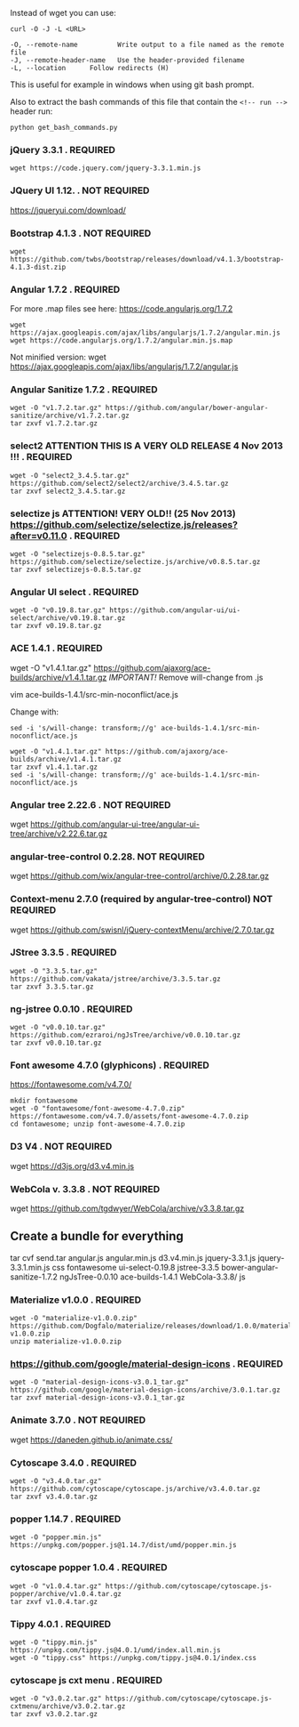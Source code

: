 Instead of wget you can use:

```
curl -O -J -L <URL>

-O, --remote-name          Write output to a file named as the remote file  
-J, --remote-header-name   Use the header-provided filename
-L, --location      Follow redirects (H) 
```

This is useful for example in windows when using git bash prompt.  

Also to extract the bash commands of this file that contain the ```<!-- run -->``` header run:
```
python get_bash_commands.py 
```

### jQuery 3.3.1 . REQUIRED

<!-- run -->
```
wget https://code.jquery.com/jquery-3.3.1.min.js
```

### JQuery UI 1.12. . NOT REQUIRED
https://jqueryui.com/download/


### Bootstrap 4.1.3 . NOT REQUIRED 

```
wget https://github.com/twbs/bootstrap/releases/download/v4.1.3/bootstrap-4.1.3-dist.zip
```

### Angular 1.7.2 . REQUIRED 

For more .map files see here: https://code.angularjs.org/1.7.2 

<!-- run -->
```
wget https://ajax.googleapis.com/ajax/libs/angularjs/1.7.2/angular.min.js
wget https://code.angularjs.org/1.7.2/angular.min.js.map 

```

Not minified version:
wget https://ajax.googleapis.com/ajax/libs/angularjs/1.7.2/angular.js

### Angular Sanitize 1.7.2 . REQUIRED 
<!-- run -->
```
wget -O "v1.7.2.tar.gz" https://github.com/angular/bower-angular-sanitize/archive/v1.7.2.tar.gz
tar zxvf v1.7.2.tar.gz
```


### select2 ATTENTION THIS IS A VERY OLD RELEASE 4 Nov 2013 !!! . REQUIRED 

<!-- run -->
```
wget -O "select2_3.4.5.tar.gz" https://github.com/select2/select2/archive/3.4.5.tar.gz
tar zxvf select2_3.4.5.tar.gz
```

### selectize js ATTENTION! VERY OLD!! (25 Nov 2013) https://github.com/selectize/selectize.js/releases?after=v0.11.0 . REQUIRED 

<!-- run -->
```
wget -O "selectizejs-0.8.5.tar.gz" https://github.com/selectize/selectize.js/archive/v0.8.5.tar.gz
tar zxvf selectizejs-0.8.5.tar.gz
```

### Angular UI select . REQUIRED 

<!-- run -->
```
wget -O "v0.19.8.tar.gz" https://github.com/angular-ui/ui-select/archive/v0.19.8.tar.gz
tar zxvf v0.19.8.tar.gz
```

### ACE 1.4.1 . REQUIRED 
wget -O "v1.4.1.tar.gz" https://github.com/ajaxorg/ace-builds/archive/v1.4.1.tar.gz
*IMPORTANT!* Remove will-change from .js

vim ace-builds-1.4.1/src-min-noconflict/ace.js 

Change with:
```
sed -i 's/will-change: transform;//g' ace-builds-1.4.1/src-min-noconflict/ace.js
```

<!-- run -->
```
wget -O "v1.4.1.tar.gz" https://github.com/ajaxorg/ace-builds/archive/v1.4.1.tar.gz
tar zxvf v1.4.1.tar.gz
sed -i 's/will-change: transform;//g' ace-builds-1.4.1/src-min-noconflict/ace.js
```

### Angular tree 2.22.6 . NOT REQUIRED
wget https://github.com/angular-ui-tree/angular-ui-tree/archive/v2.22.6.tar.gz

### angular-tree-control 0.2.28. NOT REQUIRED
wget https://github.com/wix/angular-tree-control/archive/0.2.28.tar.gz

### Context-menu 2.7.0 (required by angular-tree-control) NOT REQUIRED
wget https://github.com/swisnl/jQuery-contextMenu/archive/2.7.0.tar.gz

### JStree 3.3.5 . REQUIRED 

<!-- run -->
```
wget -O "3.3.5.tar.gz" https://github.com/vakata/jstree/archive/3.3.5.tar.gz
tar zxvf 3.3.5.tar.gz
```

### ng-jstree 0.0.10 . REQUIRED 

<!-- run -->
```
wget -O "v0.0.10.tar.gz" https://github.com/ezraroi/ngJsTree/archive/v0.0.10.tar.gz
tar zxvf v0.0.10.tar.gz
```

### Font awesome 4.7.0 (glyphicons) . REQUIRED 
https://fontawesome.com/v4.7.0/

<!-- run -->
```
mkdir fontawesome
wget -O "fontawesome/font-awesome-4.7.0.zip" https://fontawesome.com/v4.7.0/assets/font-awesome-4.7.0.zip
cd fontawesome; unzip font-awesome-4.7.0.zip
```

### D3 V4 . NOT REQUIRED 
wget https://d3js.org/d3.v4.min.js

### WebCola v. 3.3.8 . NOT REQUIRED 
wget https://github.com/tgdwyer/WebCola/archive/v3.3.8.tar.gz

## Create a bundle for everything

tar cvf send.tar angular.js angular.min.js d3.v4.min.js jquery-3.3.1.js jquery-3.3.1.min.js css fontawesome ui-select-0.19.8 jstree-3.3.5 bower-angular-sanitize-1.7.2 ngJsTree-0.0.10 ace-builds-1.4.1 WebCola-3.3.8/ js

### Materialize v1.0.0 . REQUIRED

<!-- run -->
```
wget -O "materialize-v1.0.0.zip" https://github.com/Dogfalo/materialize/releases/download/1.0.0/materialize-v1.0.0.zip 
unzip materialize-v1.0.0.zip 
```

### https://github.com/google/material-design-icons . REQUIRED 

<!-- run -->
```
wget -O "material-design-icons-v3.0.1_tar.gz" https://github.com/google/material-design-icons/archive/3.0.1.tar.gz
tar zxvf material-design-icons-v3.0.1_tar.gz
```

### Animate 3.7.0 . NOT REQUIRED 
wget https://daneden.github.io/animate.css/

### Cytoscape 3.4.0 . REQUIRED 

<!-- run -->
```
wget -O "v3.4.0.tar.gz" https://github.com/cytoscape/cytoscape.js/archive/v3.4.0.tar.gz 
tar zxvf v3.4.0.tar.gz
```

### popper 1.14.7 . REQUIRED 

<!-- run -->
```
wget -O "popper.min.js" https://unpkg.com/popper.js@1.14.7/dist/umd/popper.min.js
```

### cytoscape popper 1.0.4 . REQUIRED 

<!-- run -->
```
wget -O "v1.0.4.tar.gz" https://github.com/cytoscape/cytoscape.js-popper/archive/v1.0.4.tar.gz 
tar zxvf v1.0.4.tar.gz
```

### Tippy 4.0.1 . REQUIRED 

<!-- run -->
```
wget -O "tippy.min.js" https://unpkg.com/tippy.js@4.0.1/umd/index.all.min.js
wget -O "tippy.css" https://unpkg.com/tippy.js@4.0.1/index.css
```

### cytoscape js cxt menu . REQUIRED 

<!-- run -->
```
wget -O "v3.0.2.tar.gz" https://github.com/cytoscape/cytoscape.js-cxtmenu/archive/v3.0.2.tar.gz
tar zxvf v3.0.2.tar.gz
```


